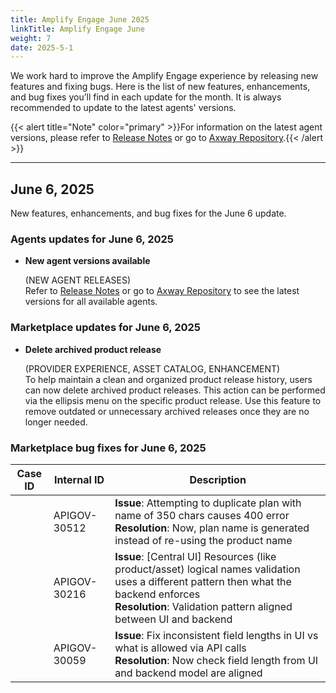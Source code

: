```yaml
---
title: Amplify Engage June 2025
linkTitle: Amplify Engage June
weight: 7
date: 2025-5-1
---
```

We work hard to improve the Amplify Engage experience by releasing new features and fixing bugs. Here is the list of new features, enhancements, and bug fixes you’ll find in each update for the month. It is always recommended to update to the latest agents' versions.

{{< alert title="Note" color="primary" >}}For information on the latest agent versions, please refer to [Release Notes](/docs/amplify_relnotes) or go to [Axway Repository](https://repository.axway.com/catalog?q=agents).{{< /alert >}}

---

## June 6, 2025

New features, enhancements, and bug fixes for the June 6 update.

### Agents updates for June 6, 2025

* **New agent versions available**

  (NEW AGENT RELEASES)</br>
  Refer to [Release Notes](/docs/amplify_relnotes) or go to [Axway Repository](https://repository.axway.com/catalog?q=agents) to see the latest versions for all available agents.

### Marketplace updates for June 6, 2025

* **Delete archived product release**

  (PROVIDER EXPERIENCE, ASSET CATALOG, ENHANCEMENT)</br>
  To help maintain a clean and organized product release history, users can now delete archived product releases. This action can be performed via the ellipsis menu on the specific product release. Use this feature to remove outdated or unnecessary archived releases once they are no longer needed.

### Marketplace bug fixes for June 6, 2025

| Case ID | Internal ID | Description |
|-------------|--------------|---------------------------------------------------|
| | APIGOV-30512 | **Issue**: Attempting to duplicate plan with name of 350 chars causes 400 error <br/>**Resolution**: Now, plan name is generated instead of re-using the product name |
| | APIGOV-30216 | **Issue**: [Central UI] Resources (like product/asset) logical names validation uses a different pattern then what the backend enforces <br/>**Resolution**: Validation pattern aligned between UI and backend |
| | APIGOV-30059 | **Issue**: Fix inconsistent field lengths in UI vs what is allowed via API calls <br/>**Resolution**: Now check field length from UI and backend model are aligned |
